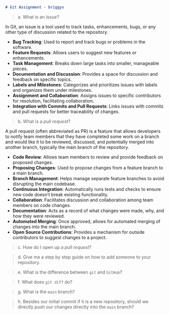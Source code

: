 ```markdown
# Git Assignment - briggyx
```

> a. What is an _issue_?

In Git, an issue is a tool used to track tasks, enhancements, bugs, or any other type of discussion related to the repository.

- **Bug Tracking**: Used to report and track bugs or problems in the software.
- **Feature Requests**: Allows users to suggest new features or enhancements.
- **Task Management**: Breaks down large tasks into smaller, manageable pieces.
- **Documentation and Discussion**: Provides a space for discussion and feedback on specific topics.
- **Labels and Milestones**: Categorizes and prioritizes issues with labels and organizes them under milestones.
- **Assignment and Collaboration**: Assigns issues to specific contributors for resolution, facilitating collaboration.
- **Integration with Commits and Pull Requests**: Links issues with commits and pull requests for better traceability of changes.

> b. What is a _pull request_?

A pull request (often abbreviated as PR) is a feature that allows developers to notify team members that they have completed some work on a branch and would like it to be reviewed, discussed, and potentially merged into another branch, typically the main branch of the repository.

- **Code Review**: Allows team members to review and provide feedback on proposed changes.
- **Proposing Changes**: Used to propose changes from a feature branch to a main branch.
- **Branch Management**: Helps manage separate feature branches to avoid disrupting the main codebase.
- **Continuous Integration**: Automatically runs tests and checks to ensure new code doesn’t break existing functionality.
- **Collaboration**: Facilitates discussion and collaboration among team members on code changes.
- **Documentation**: Acts as a record of what changes were made, why, and how they were reviewed.
- **Automated Merging**: Once approved, allows for automated merging of changes into the main branch.
- **Open Source Contributions**: Provides a mechanism for outside contributors to suggest changes to a project.

> c. How do I open up a _pull request_?

> d. Give me a step by step guide on how to add someone to your repository.

> e. What is the difference between `git` and `GitHub`?

> f. What does `git diff` do?

> g. What is the `main` branch?

> h. Besides our initial commit if it is a new repository, should we directly push our changes directly into the `main` branch?